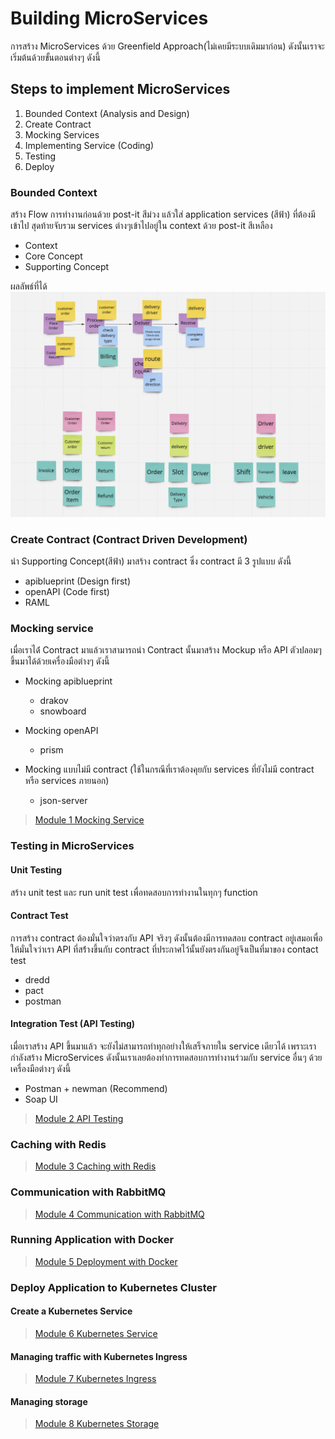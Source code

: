 # Building MicroServices
การสร้าง MicroServices ด้วย Greenfield Approach(ไม่เคยมีระบบเดิมมาก่อน) ดังนั้นเราจะเริ่มต้นด้วยขั้นตอนต่างๆ ดังนี้

## Steps to implement MicroServices
1. Bounded Context (Analysis and Design)
1. Create Contract
1. Mocking Services
1. Implementing Service (Coding)
1. Testing
1. Deploy

### Bounded Context
สร้าง Flow การทำงานก่อนด้วย post-it สีม่วง แล้วใส่ application services (สีฟ้า) ที่ต้องมีเข้าไป สุดท้ายจับรวม services ต่างๆเข้าไปอยู่ใน context ด้วย post-it สีเหลือง
- Context
- Core Concept
- Supporting Concept

ผลลัพธ์ที่ได้
![Artifact from bounded context process](imgs/bounded-context-example.png)

### Create Contract (Contract Driven Development)
นำ Supporting Concept(สีฟ้า) มาสร้าง contract ซึ่ง contract มี 3 รูปแบบ ดังนี้ 
- apiblueprint (Design first)
- openAPI (Code first)
- RAML

### Mocking service
เมื่อเราได้่ Contract มาแล้วเราสามารถนำ Contract นั้นมาสร้าง Mockup หรือ API ตัวปลอมๆ ขึ้นมาได้ด้วยเครื่องมือต่างๆ ดังนี้

* Mocking apiblueprint
    * drakov
    * snowboard

* Mocking openAPI
    * prism

* Mocking แบบไม่มี contract (ใช้ในกรณีที่เราต้องคุยกับ services ที่ยังไม่มี contract หรือ services ภายนอก)
    * json-server

> [Module 1 Mocking Service](01-Mocking-Service)

### Testing in MicroServices
#### Unit Testing
สร้าง unit test และ run unit test เพื่อทดสอบการทำงานในทุกๆ function

#### Contract Test
การสร้าง contract ต้องมั่นใจว่าตรงกับ API จริงๆ ดังนั้นต้องมีการทดสอบ contract อยู่เสมอเพื่อให้มั่นใจว่าเรา API ที่สร้่างขึ้นกับ contract ที่ประกาศไว้นั้นยังตรงกันอยู่จึงเป็นที่มาของ contact test
* dredd
* pact
* postman

#### Integration Test (API Testing)
เมื่อเราสร้าง API ขึ้นมาแล้ว จะยังไม่สามารถทำทุกอย่างให้เสร็จภายใน service เดียวได้ เพราะเรากำลังสร้าง MicroServices ดังนั้นเราเลยต้องทำการทดสอบการทำงานร่วมกับ service อื่นๆ ด้วยเครื่องมือต่างๆ ดังนี้
* Postman + newman (Recommend)
* Soap UI

> [Module 2 API Testing](02-API-Testing)

### Caching with Redis
> [Module 3 Caching with Redis](03-Redis-Server)

### Communication with RabbitMQ
> [Module 4 Communication with RabbitMQ](04-Message-Queue)

### Running Application with Docker
> [Module 5 Deployment with Docker](05-Docker-and-Docker-compose)

### Deploy Application to Kubernetes Cluster
#### Create a Kubernetes Service
> [Module 6 Kubernetes Service](06-Kubernetes-Service)

#### Managing traffic with Kubernetes Ingress
> [Module 7 Kubernetes Ingress](07-Kubernetes-Ingress)

#### Managing storage
> [Module 8 Kubernetes Storage](08-Kubernetes-Storage)

